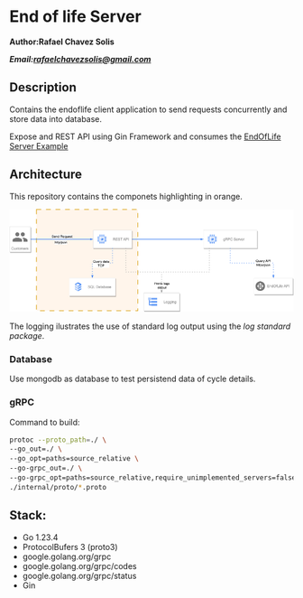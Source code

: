 # End of life Server

**Author:Rafael Chavez Solis**

***Email:rafaelchavezsolis@gmail.com***

## Description

Contains the endoflife client application to send requests concurrently and store data into database.

Expose and REST API using Gin Framework and consumes the [EndOfLife Server Example](https://github.com/rcsolis/endoflife_server)

## Architecture

This repository contains the componets highlighting in orange.

![image](./docs/Diagram_client.png)

The logging ilustrates the use of standard log output using the *log standard package*.

### Database

Use mongodb as database to test persistend data of cycle details.

### gRPC

Command to build:
```bash
protoc --proto_path=./ \
--go_out=./ \
--go_opt=paths=source_relative \
--go-grpc_out=./ \
--go-grpc_opt=paths=source_relative,require_unimplemented_servers=false \
./internal/proto/*.proto
```

## Stack:
- Go 1.23.4
- ProtocolBufers 3 (proto3)
- google.golang.org/grpc
- google.golang.org/grpc/codes
- google.golang.org/grpc/status
- Gin